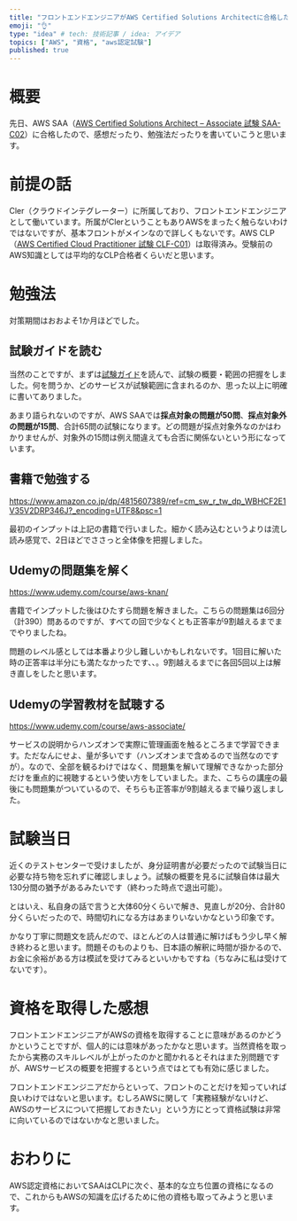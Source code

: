 ```yaml
---
title: "フロントエンドエンジニアがAWS Certified Solutions Architectに合格した話"
emoji: "👌"
type: "idea" # tech: 技術記事 / idea: アイデア
topics: ["AWS", "資格", "aws認定試験"]
published: true
---
```


# 概要

先日、AWS SAA（[AWS Certified Solutions Architect – Associate 試験 SAA-C02](https://aws.amazon.com/jp/certification/certified-solutions-architect-associate/)）に合格したので、感想だったり、勉強法だったりを書いていこうと思います。

# 前提の話

Cler（クラウドインテグレーター）に所属しており、フロントエンドエンジニアとして働いています。所属がClerということもありAWSをまったく触らないわけではないですが、基本フロントがメインなので詳しくもないです。AWS CLP（[AWS Certified Cloud Practitioner 試験 CLF-C01](https://aws.amazon.com/jp/certification/certified-cloud-practitioner/)）は取得済み。受験前のAWS知識としては平均的なCLP合格者くらいだと思います。

# 勉強法

対策期間はおおよそ1か月ほどでした。

## 試験ガイドを読む

当然のことですが、まずは[試験ガイド](https://d1.awsstatic.com/ja_JP/training-and-certification/docs-sa-assoc/AWS-Certified-Solutions-Architect-Associate_Exam-Guide.pdf)を読んで、試験の概要・範囲の把握をしました。何を問うか、どのサービスが試験範囲に含まれるのか、思った以上に明確に書いてありました。

あまり語られないのですが、AWS SAAでは**採点対象の問題が50問**、**採点対象外の問題が15問**、合計65問の試験になります。どの問題が採点対象外なのかはわかりませんが、対象外の15問は例え間違えても合否に関係ないという形になっています。

## 書籍で勉強する

https://www.amazon.co.jp/dp/4815607389/ref=cm_sw_r_tw_dp_WBHCF2E1V35V2DRP346J?_encoding=UTF8&psc=1

最初のインプットは上記の書籍で行いました。細かく読み込むというよりは流し読み感覚で、2日ほどでささっと全体像を把握しました。

## Udemyの問題集を解く

https://www.udemy.com/course/aws-knan/

書籍でインプットした後はひたすら問題を解きました。こちらの問題集は6回分（計390）問あるのですが、すべての回で少なくとも正答率が9割越えるまでまでやりましたね。

問題のレベル感としては本番より少し難しいかもしれないです。1回目に解いた時の正答率は半分にも満たなかったです、、。9割越えるまでに各回5回以上は解き直しをしたと思います。

## Udemyの学習教材を試聴する

https://www.udemy.com/course/aws-associate/

サービスの説明からハンズオンで実際に管理画面を触るところまで学習できます。ただなんにせよ、量が多いです（ハンズオンまで含めるので当然なのですが）。なので、全部を観るわけではなく、問題集を解いて理解できなかった部分だけを重点的に視聴するという使い方をしていました。また、こちらの講座の最後にも問題集がついているので、そちらも正答率が9割越えるまで繰り返しました。

# 試験当日

近くのテストセンターで受けましたが、身分証明書が必要だったので試験当日に必要な持ち物を忘れずに確認しましょう。試験の概要を見るに試験自体は最大130分間の猶予があるみたいです（終わった時点で退出可能）。

とはいえ、私自身の話で言うと大体60分くらいで解き、見直しが20分、合計80分くらいだったので、時間切れになる方はあまりいないかなという印象です。

かなり丁寧に問題文を読んだので、ほとんどの人は普通に解けばもう少し早く解き終わると思います。問題そのものよりも、日本語の解釈に時間が掛かるので、お金に余裕がある方は模試を受けてみるといいかもですね（ちなみに私は受けてないです）。

# 資格を取得した感想

フロントエンドエンジニアがAWSの資格を取得することに意味があるのかどうかということですが、個人的には意味があったかなと思います。当然資格を取ったから実務のスキルレベルが上がったのかと聞かれるとそれはまた別問題ですが、AWSサービスの概要を把握するという点ではとても有効に感じました。

フロントエンドエンジニアだからといって、フロントのことだけを知っていれば良いわけではないと思います。むしろAWSに関して「実務経験がないけど、AWSのサービスについて把握しておきたい」という方にとって資格試験は非常に向いているのではないかなと思いました。

# おわりに

AWS認定資格においてSAAはCLPに次ぐ、基本的な立ち位置の資格になるので、これからもAWSの知識を広げるために他の資格も取ってみようと思います。
